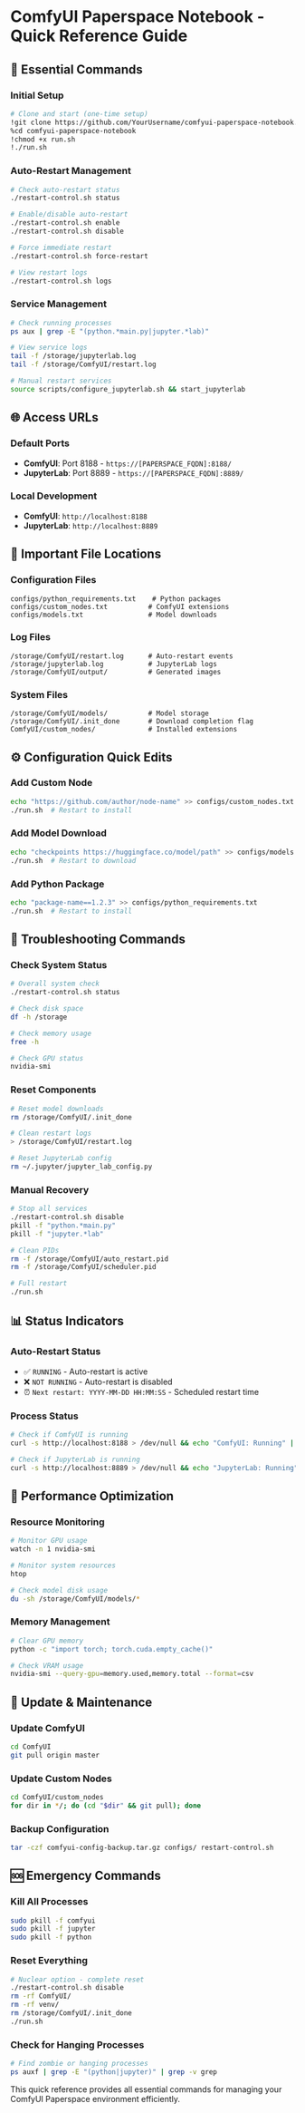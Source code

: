# ComfyUI Paperspace Notebook - Quick Reference Guide

## 🚀 Essential Commands

### **Initial Setup**
```bash
# Clone and start (one-time setup)
!git clone https://github.com/YourUsername/comfyui-paperspace-notebook.git
%cd comfyui-paperspace-notebook
!chmod +x run.sh
!./run.sh
```

### **Auto-Restart Management**
```bash
# Check auto-restart status
./restart-control.sh status

# Enable/disable auto-restart
./restart-control.sh enable
./restart-control.sh disable

# Force immediate restart
./restart-control.sh force-restart

# View restart logs
./restart-control.sh logs
```

### **Service Management**
```bash
# Check running processes
ps aux | grep -E "(python.*main.py|jupyter.*lab)"

# View service logs
tail -f /storage/jupyterlab.log
tail -f /storage/ComfyUI/restart.log

# Manual restart services
source scripts/configure_jupyterlab.sh && start_jupyterlab
```

## 🌐 Access URLs

### **Default Ports**
- **ComfyUI**: Port 8188 - `https://[PAPERSPACE_FQDN]:8188/`
- **JupyterLab**: Port 8889 - `https://[PAPERSPACE_FQDN]:8889/`

### **Local Development**
- **ComfyUI**: `http://localhost:8188`
- **JupyterLab**: `http://localhost:8889`

## 📁 Important File Locations

### **Configuration Files**
```
configs/python_requirements.txt    # Python packages
configs/custom_nodes.txt          # ComfyUI extensions  
configs/models.txt                # Model downloads
```

### **Log Files**
```
/storage/ComfyUI/restart.log      # Auto-restart events
/storage/jupyterlab.log           # JupyterLab logs
/storage/ComfyUI/output/          # Generated images
```

### **System Files**
```
/storage/ComfyUI/models/          # Model storage
/storage/ComfyUI/.init_done       # Download completion flag
ComfyUI/custom_nodes/             # Installed extensions
```

## ⚙️ Configuration Quick Edits

### **Add Custom Node**
```bash
echo "https://github.com/author/node-name" >> configs/custom_nodes.txt
./run.sh  # Restart to install
```

### **Add Model Download**
```bash
echo "checkpoints https://huggingface.co/model/path" >> configs/models.txt
./run.sh  # Restart to download
```

### **Add Python Package**
```bash
echo "package-name==1.2.3" >> configs/python_requirements.txt
./run.sh  # Restart to install
```

## 🔧 Troubleshooting Commands

### **Check System Status**
```bash
# Overall system check
./restart-control.sh status

# Check disk space
df -h /storage

# Check memory usage
free -h

# Check GPU status
nvidia-smi
```

### **Reset Components**
```bash
# Reset model downloads
rm /storage/ComfyUI/.init_done

# Clean restart logs
> /storage/ComfyUI/restart.log

# Reset JupyterLab config
rm ~/.jupyter/jupyter_lab_config.py
```

### **Manual Recovery**
```bash
# Stop all services
./restart-control.sh disable
pkill -f "python.*main.py"
pkill -f "jupyter.*lab"

# Clean PIDs
rm -f /storage/ComfyUI/auto_restart.pid
rm -f /storage/ComfyUI/scheduler.pid

# Full restart
./run.sh
```

## 📊 Status Indicators

### **Auto-Restart Status**
- ✅ `RUNNING` - Auto-restart is active
- ❌ `NOT RUNNING` - Auto-restart is disabled
- ⏰ `Next restart: YYYY-MM-DD HH:MM:SS` - Scheduled restart time

### **Process Status**
```bash
# Check if ComfyUI is running
curl -s http://localhost:8188 > /dev/null && echo "ComfyUI: Running" || echo "ComfyUI: Stopped"

# Check if JupyterLab is running  
curl -s http://localhost:8889 > /dev/null && echo "JupyterLab: Running" || echo "JupyterLab: Stopped"
```

## 🎯 Performance Optimization

### **Resource Monitoring**
```bash
# Monitor GPU usage
watch -n 1 nvidia-smi

# Monitor system resources
htop

# Check model disk usage
du -sh /storage/ComfyUI/models/*
```

### **Memory Management**
```bash
# Clear GPU memory
python -c "import torch; torch.cuda.empty_cache()"

# Check VRAM usage
nvidia-smi --query-gpu=memory.used,memory.total --format=csv
```

## 🔄 Update & Maintenance

### **Update ComfyUI**
```bash
cd ComfyUI
git pull origin master
```

### **Update Custom Nodes**
```bash
cd ComfyUI/custom_nodes
for dir in */; do (cd "$dir" && git pull); done
```

### **Backup Configuration**
```bash
tar -czf comfyui-config-backup.tar.gz configs/ restart-control.sh
```

## 🆘 Emergency Commands

### **Kill All Processes**
```bash
sudo pkill -f comfyui
sudo pkill -f jupyter
sudo pkill -f python
```

### **Reset Everything**
```bash
# Nuclear option - complete reset
./restart-control.sh disable
rm -rf ComfyUI/
rm -rf venv/
rm /storage/ComfyUI/.init_done
./run.sh
```

### **Check for Hanging Processes**
```bash
# Find zombie or hanging processes
ps auxf | grep -E "(python|jupyter)" | grep -v grep
```

This quick reference provides all essential commands for managing your ComfyUI Paperspace environment efficiently.